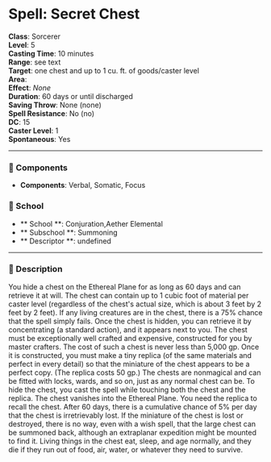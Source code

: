 
# Spell: Secret Chest
**Class**: Sorcerer  
**Level**: 5  
**Casting Time**: 10 minutes  
**Range**: see text  
**Target**: one chest and up to 1 cu. ft. of goods/caster level  
**Area**:   
**Effect**: _None_  
**Duration**: 60 days or until discharged  
**Saving Throw**: None (none)  
**Spell Resistance**: No (no)  
**DC**: 15  
**Caster Level**: 1  
**Spontaneous**: Yes

---

### 🔮 Components
- **Components**: Verbal, Somatic, Focus

### 🏫 School
- ** School **: Conjuration,Aether Elemental
- ** Subschool **: Summoning
- ** Descriptor **: undefined
---

### 📜 Description
You hide a chest on the Ethereal Plane for as long as 60 days and can retrieve it at will. The chest can contain up to 1 cubic foot of material per caster level (regardless of the chest's actual size, which is about 3 feet by 2 feet by 2 feet). If any living creatures are in the chest, there is a 75% chance that the spell simply fails. Once the chest is hidden, you can retrieve it by concentrating (a standard action), and it appears next to you. The chest must be exceptionally well crafted and expensive, constructed for you by master crafters. The cost of such a chest is never less than 5,000 gp. Once it is constructed, you must make a tiny replica (of the same materials and perfect in every detail) so that the miniature of the chest appears to be a perfect copy. (The replica costs 50 gp.) The chests are nonmagical and can be fitted with locks, wards, and so on, just as any normal chest can be. To hide the chest, you cast the spell while touching both the chest and the replica. The chest vanishes into the Ethereal Plane. You need the replica to recall the chest. After 60 days, there is a cumulative chance of 5% per day that the chest is irretrievably lost. If the miniature of the chest is lost or destroyed, there is no way, even with a wish spell, that the large chest can be summoned back, although an extraplanar expedition might be mounted to find it. Living things in the chest eat, sleep, and age normally, and they die if they run out of food, air, water, or whatever they need to survive.
